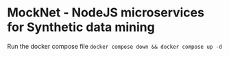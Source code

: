 # MockNet - NodeJS microservices for Synthetic data mining

Run the docker compose file
`docker compose down && docker compose up -d`